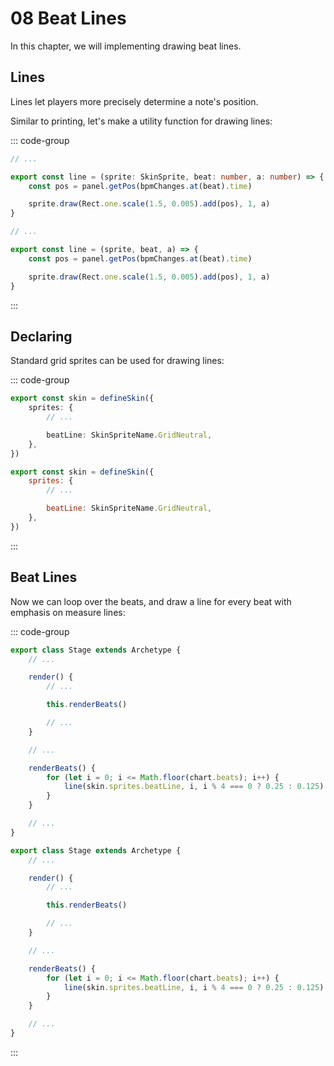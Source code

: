 # 08 Beat Lines

In this chapter, we will implementing drawing beat lines.

## Lines

Lines let players more precisely determine a note's position.

Similar to printing, let's make a utility function for drawing lines:

::: code-group

```TypeScript
// ...

export const line = (sprite: SkinSprite, beat: number, a: number) => {
    const pos = panel.getPos(bpmChanges.at(beat).time)

    sprite.draw(Rect.one.scale(1.5, 0.005).add(pos), 1, a)
}
```

```JavaScript
// ...

export const line = (sprite, beat, a) => {
    const pos = panel.getPos(bpmChanges.at(beat).time)

    sprite.draw(Rect.one.scale(1.5, 0.005).add(pos), 1, a)
}
```

:::

## Declaring

Standard grid sprites can be used for drawing lines:

::: code-group

```TypeScript
export const skin = defineSkin({
    sprites: {
        // ...

        beatLine: SkinSpriteName.GridNeutral,
    },
})
```

```JavaScript
export const skin = defineSkin({
    sprites: {
        // ...

        beatLine: SkinSpriteName.GridNeutral,
    },
})
```

:::

## Beat Lines

Now we can loop over the beats, and draw a line for every beat with emphasis on measure lines:

::: code-group

```TypeScript
export class Stage extends Archetype {
    // ...

    render() {
        // ...

        this.renderBeats()

        // ...
    }

    // ...

    renderBeats() {
        for (let i = 0; i <= Math.floor(chart.beats); i++) {
            line(skin.sprites.beatLine, i, i % 4 === 0 ? 0.25 : 0.125)
        }
    }

    // ...
}
```

```JavaScript
export class Stage extends Archetype {
    // ...

    render() {
        // ...

        this.renderBeats()

        // ...
    }

    // ...

    renderBeats() {
        for (let i = 0; i <= Math.floor(chart.beats); i++) {
            line(skin.sprites.beatLine, i, i % 4 === 0 ? 0.25 : 0.125)
        }
    }

    // ...
}
```

:::
